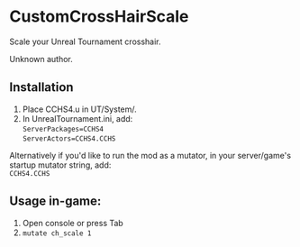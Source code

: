 # CustomCrossHairScale

Scale your Unreal Tournament crosshair.

Unknown author.

## Installation

1. Place CCHS4.u in UT/System/.
2. In UnrealTournament.ini, add:  
   `ServerPackages=CCHS4`  
   `ServerActors=CCHS4.CCHS`

Alternatively if you'd like to run the mod as a mutator, in your server/game's startup mutator string, add:  
   `CCHS4.CCHS`

## Usage in-game:
1. Open console or press Tab
2. `mutate ch_scale 1`
